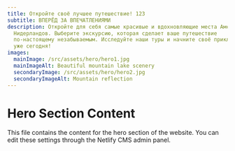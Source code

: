 ```yaml
---
title: Откройте своё лучшее путешествие! 123
subtitle: ВПЕРЁД ЗА ВПЕЧАТЛЕНИЯМИ
description: Откройте для себя самые красивые и вдохновляющие места Амстердама и
  Нидерландов. Выберите экскурсию, которая сделает ваше путешествие
  по-настоящему незабываемым. Исследуйте наши туры и начните своё приключение
  уже сегодня!
images:
  mainImage: /src/assets/hero/hero1.jpg
  mainImageAlt: Beautiful mountain lake scenery
  secondaryImage: /src/assets/hero/hero2.jpg
  secondaryImageAlt: Mountain reflection
---
```


# Hero Section Content

This file contains the content for the hero section of the website. You can edit these settings through the Netlify CMS admin panel.
